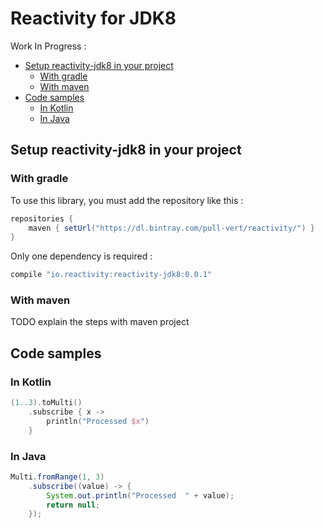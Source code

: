 # Reactivity for JDK8

Work In Progress :

<!--- TOC -->

* [Setup reactivity-jdk8 in your project](#setup-reactivity-jdk8-in-your-project)
  * [With gradle](#with-gradle)
  * [With maven](#with-maven)
* [Code samples](#code-samples)
  * [In Kotlin](#in-kotlin)
  * [In Java](#in-java)

<!--- END_TOC -->

## Setup reactivity-jdk8 in your project

### With gradle

To use this library, you must add the repository like this :

```groovy
repositories {
    maven { setUrl("https://dl.bintray.com/pull-vert/reactivity/") }
}
```

Only one dependency is required :

```groovy
compile "io.reactivity:reactivity-jdk8:0.0.1"
```

### With maven

TODO explain the steps with maven project

## Code samples

### In Kotlin
```kotlin
(1..3).toMulti()
    .subscribe { x ->
        println("Processed $x")
    }
```
### In Java
```java
Multi.fromRange(1, 3)
    .subscribe((value) -> {
        System.out.println("Processed  " + value);
        return null;
    });
```